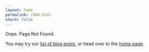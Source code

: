 ```yaml
---
layout: home
permalink: /404.html
share: false
---
```


Oops. Page Not Found. 

You may try our [list of blog posts](/blog/), or head over to the [home page](/).